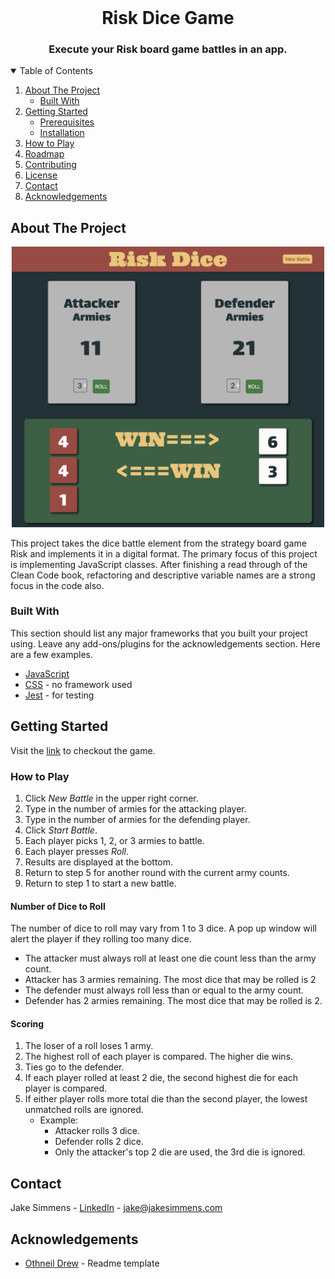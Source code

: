 <!-- PROJECT LOGO -->
<br />

  <h1 align="center">Risk Dice Game</h1>

  <h3 align="center">
    Execute your Risk board game battles in an app.

  </h3>




<!-- TABLE OF CONTENTS -->
<details open="open">
  <summary>Table of Contents</summary>
  <ol>
    <li>
      <a href="#about-the-project">About The Project</a>
      <ul>
        <li><a href="#built-with">Built With</a></li>
      </ul>
    </li>
    <li>
      <a href="#getting-started">Getting Started</a>
      <ul>
        <li><a href="#prerequisites">Prerequisites</a></li>
        <li><a href="#installation">Installation</a></li>
      </ul>
    </li>
    <li><a href="#how-to-play">How to Play</a></li>
    <li><a href="#roadmap">Roadmap</a></li>
    <li><a href="#contributing">Contributing</a></li>
    <li><a href="#license">License</a></li>
    <li><a href="#contact">Contact</a></li>
    <li><a href="#acknowledgements">Acknowledgements</a></li>
  </ol>
</details>



<!-- ABOUT THE PROJECT -->
## About The Project

<p align="center">
  <img src="images/screenshot.png" width="500" title="Risk Dice">
</p>

This project takes the dice battle element from the strategy board game Risk and implements it in a digital format.  The primary focus of this project is implementing JavaScript classes.  After finishing a read through of the Clean Code book, refactoring and descriptive variable names are a strong focus in the code also.

### Built With

This section should list any major frameworks that you built your project using. Leave any add-ons/plugins for the acknowledgements section. Here are a few examples.
* [JavaScript](https://www.ecma-international.org/technical-committees/tc39/)
* [CSS](https://developer.mozilla.org/en-US/docs/Web/CSS) - no framework used
* [Jest](https://jestjs.io) - for testing


<!-- GETTING STARTED -->
## Getting Started

Visit the [link](http://jakesimmens.com) to checkout the game.

<!-- USAGE EXAMPLES -->
### How to Play

1.  Click *New Battle* in the upper right corner.
2.  Type in the number of armies for the attacking player.
3.  Type in the number of armies for the defending player.
4.  Click *Start Battle*.
5.  Each player picks 1, 2, or 3 armies to battle.
6.  Each player presses *Roll*.
7.  Results are displayed at the bottom.
8.  Return to step 5 for another round with the current army counts.
9.  Return to step 1 to start a new battle.



#### Number of Dice to Roll

The number of dice to roll may vary from 1 to 3 dice.  A pop up window will alert the player if they rolling too many dice.
*  The attacker must always roll at least one die count less than the army count.
  *  Attacker has 3 armies remaining.  The most dice that may be rolled is 2
*  The defender must always roll less than or equal to the army count.
  *  Defender has 2 armies remaining.  The most dice that may be rolled is 2.
  


#### Scoring
1.  The loser of a roll loses 1 army.
2.  The highest roll of each player is compared.  The higher die wins.
3.  Ties go to the defender.
4.  If each player rolled at least 2 die, the second highest die for each player is compared.
5.  If either player rolls more total die than the second player,  the lowest unmatched rolls are ignored.
    *  Example:
        *  Attacker rolls 3 dice.
        *  Defender rolls 2 dice.
        *  Only the attacker's top 2 die are used, the 3rd die is ignored.


<!-- CONTACT -->
## Contact

Jake Simmens - [LinkedIn](https://linkedin.com/in/jakesimmens) - jake@jakesimmens.com

<!--Project Link: [http://jakesimmens.com](http://jakesimmens.com) -->


<!-- ACKNOWLEDGEMENTS -->
## Acknowledgements
* [Othneil Drew](https://github.com/othneildrew/Best-README-Template) - Readme template

